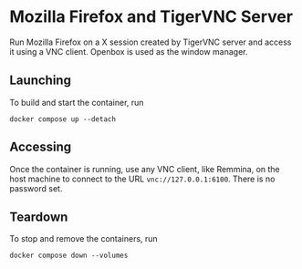 # Mozilla Firefox and TigerVNC Server

Run Mozilla Firefox on a X session created by TigerVNC server and access it using a VNC client. Openbox is used as the window manager.

## Launching

To build and start the container, run

```shell
docker compose up --detach
```

## Accessing

Once the container is running, use any VNC client, like Remmina, on the host machine to connect to the URL `vnc://127.0.0.1:6100`. There is no password set.

## Teardown

To stop and remove the containers, run

```shell
docker compose down --volumes
```
